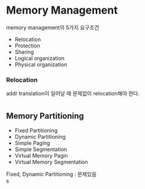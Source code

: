 # Memory Management

memory management의 5가지 요구조건
- Relocation
- Protection
- Sharing
- Logical organization
- Physical organization


### Relocation
addr translation이 일어날 때 문제없이 relocation해야 한다.
#
## Memory Partitioning
- Fixed Partitioning
- Dynamic Partitioning
- Simple Paging
- Simple Segmentation
- Virtual Memory Pagin
- Virtual Memory Segmentation
  

Fixed, Dynamic Partitioning : 문제있음<br/>
s